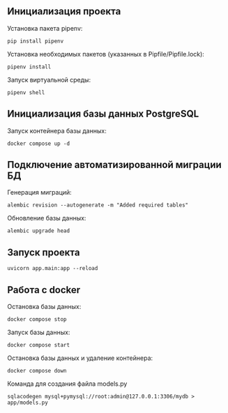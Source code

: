 ## Инициализация проекта

Установка пакета pipenv:

```pip install pipenv```

Установка необходимых пакетов (указанных в Pipfile/Pipfile.lock):

```pipenv install```

Запуск виртуальной среды:

```pipenv shell```

## Инициализация базы данных PostgreSQL
Запуск контейнера базы данных:

```docker compose up -d```

<!-- Подключение к базе данных и настройка:

```docker compose exec db psql fitnessclub3tons --username root --password```

> **Password:** ```root```

> **fitnessclub3tons=#** ```CREATE EXTENSION IF NOT EXISTS "uuid-ossp";```

> **CREATE EXTENSION**

> **fitnessclub3tons=#** ```exit``` -->


## Подключение автоматизированной миграции БД

Генерация миграций:

```alembic revision --autogenerate -m "Added required tables"```

Обновление базы данных:

```alembic upgrade head```


## Запуск проекта

```uvicorn app.main:app --reload```

## Работа с docker

Остановка базы данных:

```docker compose stop```

Запуск базы данных:

```docker compose start```

Остановка базы данных и удаление контейнера:

``docker compose down``


Команда для создания файла models.py

```sqlacodegen mysql+pymysql://root:admin@127.0.0.1:3306/mydb > app/models.py```